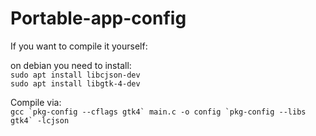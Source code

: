 # Portable-app-config

If you want to compile it yourself: <br />

on debian you need to install: <br />
`sudo apt install libcjson-dev` <br />
`sudo apt install libgtk-4-dev` <br />

Compile via:  <br /> 
``gcc `pkg-config --cflags gtk4` main.c -o config `pkg-config --libs gtk4` -lcjson``
